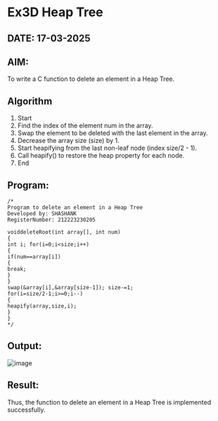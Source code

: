 # Ex3D Heap Tree
## DATE: 17-03-2025
## AIM:
To write a C function to delete an element in a Heap Tree.

## Algorithm
1.	Start
2.	Find the index of the element num in the array.
3.	Swap the element to be deleted with the last element in the array.
4.	Decrease the array size (size) by 1.
5.	Start heapifying from the last non-leaf node (index size/2 - 1).
6.	Call heapify() to restore the heap property for each node.
7.	End

## Program:
```
/*
Program to delete an element in a Heap Tree
Developed by: SHASHANK
RegisterNumber: 212223230205

voiddeleteRoot(int array[], int num)
{
int i; for(i=0;i<size;i++)
{
if(num==array[i])
{
break;
}
}
swap(&array[i],&array[size-1]); size-=1;
for(i=size/2-1;i>=0;i--)
{
heapify(array,size,i);
}
}  
*/
```

## Output:
![image](https://github.com/user-attachments/assets/a182fab9-8ebd-4b1b-b77f-a85a2d34eac3)

## Result:
Thus, the function to delete an element in a Heap Tree is implemented successfully.
